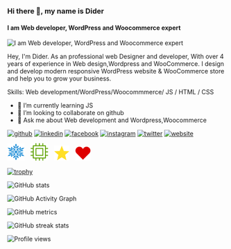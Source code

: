 ### Hi there 👋, my name is Dider
#### I am Web developer, WordPress and Woocommerce expert
![I am Web developer, WordPress and Woocommerce expert](https://mobile.twitter.com/DiderNiladro/header_photo)

Hey, I'm Dider. As an professional web Designer and developer,  With over 4 years of experience in Web design,Wordpress and WooCommerce. I design and develop modern responsive  WordPress website & WooCommerce store and help you to grow your business.

Skills: Web development/WordPress/Woocommmerce/ JS / HTML / CSS

- 🌱 I’m currently learning JS 
- 👯 I’m looking to collaborate on github 
- 💬 Ask me about Web development and Wordpress,Woocommerce 


[<img src='https://cdn.jsdelivr.net/npm/simple-icons@3.0.1/icons/github.svg' alt='github' height='40'>](https://github.com/devdider)  [<img src='https://cdn.jsdelivr.net/npm/simple-icons@3.0.1/icons/linkedin.svg' alt='linkedin' height='40'>](https://www.linkedin.com/in/https://www.linkedin.com/in/devdider/)  [<img src='https://cdn.jsdelivr.net/npm/simple-icons@3.0.1/icons/facebook.svg' alt='facebook' height='40'>](https://www.facebook.com/diderismm)  [<img src='https://cdn.jsdelivr.net/npm/simple-icons@3.0.1/icons/instagram.svg' alt='instagram' height='40'>](https://www.instagram.com/diderismm/)  [<img src='https://cdn.jsdelivr.net/npm/simple-icons@3.0.1/icons/twitter.svg' alt='twitter' height='40'>](https://twitter.com/diderniladro)  [<img src='https://cdn.jsdelivr.net/npm/simple-icons@3.0.1/icons/icloud.svg' alt='website' height='40'>](devdider.com)  

<a href='https://archiveprogram.github.com/'><img src='https://raw.githubusercontent.com/acervenky/animated-github-badges/master/assets/acbadge.gif' width='40' height='40'></a> <a href='https://docs.github.com/en/developers'><img src='https://raw.githubusercontent.com/acervenky/animated-github-badges/master/assets/devbadge.gif' width='40' height='40'></a> <a href='https://stars.github.com/'><img src='https://raw.githubusercontent.com/acervenky/animated-github-badges/master/assets/starbadge.gif' width='35' height='35'></a> <a href='https://docs.github.com/en/github/supporting-the-open-source-community-with-github-sponsors'><img src='https://raw.githubusercontent.com/acervenky/animated-github-badges/master/assets/sponsorbadge.gif' width='35' height='35'></a> 

[![trophy](https://github-profile-trophy.vercel.app/?username=devdider)](https://github.com/ryo-ma/github-profile-trophy)

![GitHub stats](https://github-readme-stats.vercel.app/api?username=devdider&show_icons=true&count_private=true)  

![GitHub Activity Graph](https://activity-graph.herokuapp.com/graph?username=devdider)  

![GitHub metrics](https://metrics.lecoq.io/devdider)  

![GitHub streak stats](https://streak-stats.demolab.com/?user=devdider)  

![Profile views](https://gpvc.arturio.dev/devdider)  
